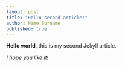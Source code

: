 ```yaml
---
layout: post
title: "Hello second article!"
author: Name Surname
published: true
---
```



**Hello world**, this is my second Jekyll article.

*I hope you like it!*